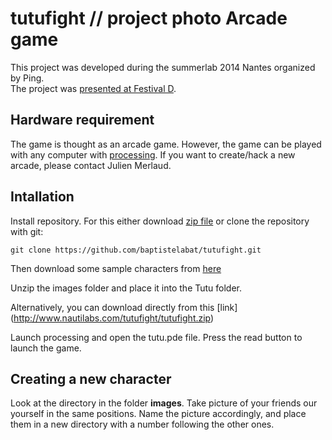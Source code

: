 # tutufight // project photo Arcade game

This project was developed during the summerlab 2014 Nantes organized by Ping.  
The project was [presented at Festival D](http://www.festivald.net/speaker/la-borne-tutu-fight/). 

Hardware requirement
-------------------
The game is thought as an arcade game.
However, the game can be played with any computer with [processing](https://processing.org/).
If you want to create/hack a new arcade, please contact Julien Merlaud.  

Intallation
-----------
Install repository. For this either download [zip file](https://github.com/baptistelabat/tutufight/archive/master.zip)  or clone the repository with git:
```
git clone https://github.com/baptistelabat/tutufight.git
```

Then download some sample characters from [here](http://www.nautilabs.com/tutufight/images.zip)

Unzip the images folder and place it into the Tutu folder.  

Alternatively, you can download directly from this [link] (http://www.nautilabs.com/tutufight/tutufight.zip)

Launch processing and open the tutu.pde file. Press the read button to launch the game.

Creating a new character
---------------
Look at the directory in the folder **images**.
Take picture of your friends our yourself in the same positions.
Name the picture accordingly, and place them in a new directory with a number following the other ones.


